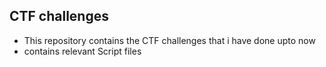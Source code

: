 ## CTF challenges

- This repository contains the CTF challenges that i have done upto now 
- contains relevant Script files 
  
